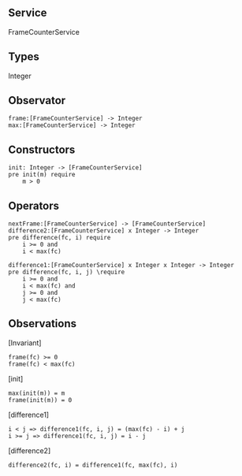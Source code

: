 ## Service
FrameCounterService

## Types
Integer

## Observator
    frame:[FrameCounterService] -> Integer
    max:[FrameCounterService] -> Integer

## Constructors
    init: Integer -> [FrameCounterService]
    pre init(m) require
        m > 0

## Operators

    nextFrame:[FrameCounterService] -> [FrameCounterService]
    difference2:[FrameCounterService] x Integer -> Integer
    pre difference(fc, i) require
        i >= 0 and
        i < max(fc)

    difference1:[FrameCounterService] x Integer x Integer -> Integer
    pre difference(fc, i, j) \require
        i >= 0 and
        i < max(fc) and
        j >= 0 and
        j < max(fc)

## Observations

[Invariant]

    frame(fc) >= 0
    frame(fc) < max(fc)

[init]

    max(init(m)) = m
    frame(init(m)) = 0

[difference1]

    i < j => difference1(fc, i, j) = (max(fc) - i) + j
    i >= j => difference1(fc, i, j) = i - j

[difference2]

    difference2(fc, i) = difference1(fc, max(fc), i)
